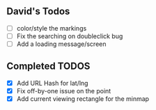 ## David's Todos

* [ ] color/style the markings
* [ ] Fix the searching on doubleclick bug
* [ ] Add a loading message/screen

## Completed TODOS

* [X] Add URL Hash for lat/lng
* [X] Fix off-by-one issue on the point
* [X] Add current viewing rectangle for the minmap

